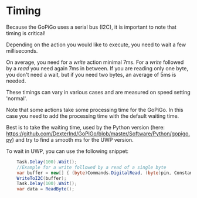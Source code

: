 # Timing

Because the GoPiGo uses a serial bus (I2C), it is important to note that timing is critical!

Depending on the action you would like to execute, you need to wait a few milliseconds.

On average, you need for a *write* action minimal 7ms.
For a *write* followed by a *read* you need again 7ms in between.
If you are reading only one byte, you don't need a wait, but if you need two bytes,
an average of 5ms is needed.

These timings can vary in various cases and are measured on speed setting 'normal'.

Note that some actions take some processing time for the GoPiGo. In this case you need to add the processing time with the default waiting time.

Best is to take the waiting time, used by the Python version (here: https://github.com/DexterInd/GoPiGo/blob/master/Software/Python/gopigo.py) and try to find a smooth ms for the UWP version.


To wait in UWP, you can use the following snippet:
```Cs
	Task.Delay(100).Wait();	
	//Example for a write followed by a read of a single byte
	var buffer = new[] { (byte)Commands.DigitalRead, (byte)pin, Constants.Unused, Constants.Unused };
    WriteToI2C(buffer);
	Task.Delay(100).Wait();
	var data = ReadByte();
```